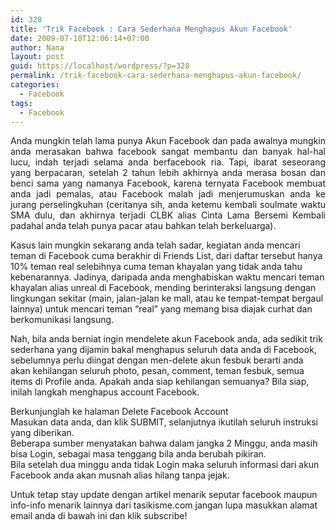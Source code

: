 ```yaml
---
id: 328
title: 'Trik Facebook : Cara Sederhana Menghapus Akun Facebook'
date: 2009-07-10T12:06:14+07:00
author: Nana
layout: post
guid: https://localhost/wordpress/?p=328
permalink: /trik-facebook-cara-sederhana-menghapus-akun-facebook/
categories:
  - Facebook
tags:
  - Facebook
---
```

<p style="text-align: justify;">
  Anda mungkin telah lama punya Akun Facebook dan pada awalnya mungkin anda merasakan bahwa facebook sangat membantu dan banyak hal-hal lucu, indah terjadi selama anda berfacebook ria. Tapi, ibarat seseorang yang berpacaran, setelah 2 tahun lebih akhirnya anda merasa bosan dan benci sama yang namanya Facebook, karena ternyata Facebook membuat anda jadi pemalas, atau Facebook malah jadi menjerumuskan anda ke jurang perselingkuhan (ceritanya sih, anda ketemu kembali soulmate waktu SMA dulu, dan akhirnya terjadi CLBK alias Cinta Lama Bersemi Kembali padahal anda telah punya pacar atau bahkan telah berkeluarga).
</p>

Kasus lain mungkin sekarang anda telah sadar, kegiatan anda mencari teman di Facebook cuma berakhir di Friends List, dari daftar tersebut hanya 10% teman real selebihnya cuma teman khayalan yang tidak anda tahu kebenarannya. Jadinya, daripada anda menghabiskan waktu mencari teman khayalan alias unreal di Facebook, mending berinteraksi langsung dengan lingkungan sekitar (main, jalan-jalan ke mall, atau ke tempat-tempat bergaul lainnya) untuk mencari teman “real” yang memang bisa diajak curhat dan berkomunikasi langsung.

Nah, bila anda berniat ingin mendelete akun Facebook anda, ada sedikit trik sederhana yang dijamin bakal menghapus seluruh data anda di Facebook, sebelumnya perlu diingat dengan men-delete akun fesbuk berarti anda akan kehilangan seluruh photo, pesan, comment, teman fesbuk, semua items di Profile anda. Apakah anda siap kehilangan semuanya? Bila siap, inilah langkah menghapus account Facebook.

Berkunjunglah ke halaman Delete Facebook Account  
Masukan data anda, dan klik SUBMIT, selanjutnya ikutilah seluruh instruksi yang diberikan.  
Beberapa sumber menyatakan bahwa dalam jangka 2 Minggu, anda masih bisa Login, sebagai masa tenggang bila anda berubah pikiran.  
Bila setelah dua minggu anda tidak Login maka seluruh informasi dari akun Facebook anda akan musnah alias hilang tanpa jejak.

Untuk tetap stay update dengan artikel menarik seputar facebook maupun info-info menarik lainnya dari tasikisme.com jangan lupa masukkan alamat email anda di bawah ini dan klik subscribe!
